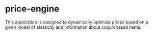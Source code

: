 price-engine
============

This application is designed to dynamically optimize prices based on a given model of elasticity and information about copurchased items.
